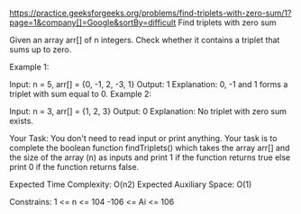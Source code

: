 https://practice.geeksforgeeks.org/problems/find-triplets-with-zero-sum/1?page=1&company[]=Google&sortBy=difficult
Find triplets with zero sum


Given an array arr[] of n integers. Check whether it contains a triplet that sums up to zero. 

Example 1:

Input: n = 5, arr[] = {0, -1, 2, -3, 1}
Output: 1
Explanation: 0, -1 and 1 forms a triplet
with sum equal to 0.
Example 2:

Input: n = 3, arr[] = {1, 2, 3}
Output: 0
Explanation: No triplet with zero sum exists. 

Your Task:
You don't need to read input or print anything. Your task is to complete the boolean function findTriplets() which takes the array arr[] and the size of the array (n) as inputs and print 1 if the function returns true else print 0 if the function returns false. 

Expected Time Complexity: O(n2)
Expected Auxiliary Space: O(1)

Constrains:
1 <= n <= 104
-106 <= Ai <= 106
